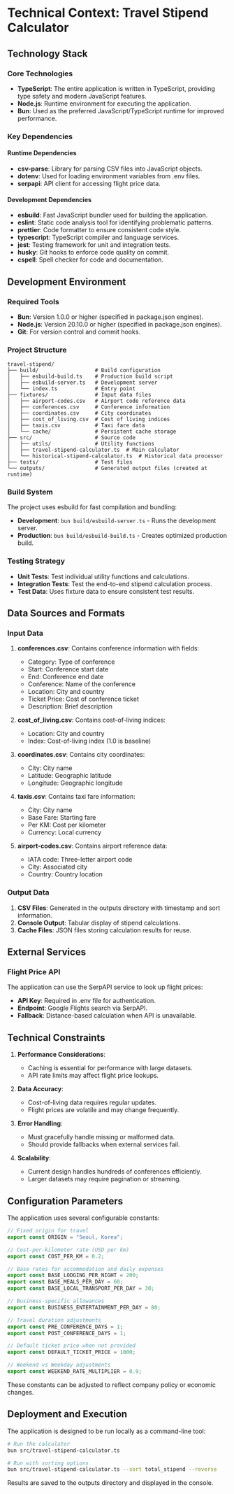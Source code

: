 # Technical Context: Travel Stipend Calculator

## Technology Stack

### Core Technologies

- **TypeScript**: The entire application is written in TypeScript, providing type safety and modern JavaScript features.
- **Node.js**: Runtime environment for executing the application.
- **Bun**: Used as the preferred JavaScript/TypeScript runtime for improved performance.

### Key Dependencies

#### Runtime Dependencies

- **csv-parse**: Library for parsing CSV files into JavaScript objects.
- **dotenv**: Used for loading environment variables from .env files.
- **serpapi**: API client for accessing flight price data.

#### Development Dependencies

- **esbuild**: Fast JavaScript bundler used for building the application.
- **eslint**: Static code analysis tool for identifying problematic patterns.
- **prettier**: Code formatter to ensure consistent code style.
- **typescript**: TypeScript compiler and language services.
- **jest**: Testing framework for unit and integration tests.
- **husky**: Git hooks to enforce code quality on commit.
- **cspell**: Spell checker for code and documentation.

## Development Environment

### Required Tools

- **Bun**: Version 1.0.0 or higher (specified in package.json engines).
- **Node.js**: Version 20.10.0 or higher (specified in package.json engines).
- **Git**: For version control and commit hooks.

### Project Structure

```
travel-stipend/
├── build/                  # Build configuration
│   ├── esbuild-build.ts    # Production build script
│   ├── esbuild-server.ts   # Development server
│   └── index.ts            # Entry point
├── fixtures/               # Input data files
│   ├── airport-codes.csv   # Airport code reference data
│   ├── conferences.csv     # Conference information
│   ├── coordinates.csv     # City coordinates
│   ├── cost_of_living.csv  # Cost of living indices
│   ├── taxis.csv           # Taxi fare data
│   └── cache/              # Persistent cache storage
├── src/                    # Source code
│   ├── utils/              # Utility functions
│   ├── travel-stipend-calculator.ts  # Main calculator
│   └── historical-stipend-calculator.ts  # Historical data processor
├── tests/                  # Test files
└── outputs/                # Generated output files (created at runtime)
```

### Build System

The project uses esbuild for fast compilation and bundling:

- **Development**: `bun build/esbuild-server.ts` - Runs the development server.
- **Production**: `bun build/esbuild-build.ts` - Creates optimized production build.

### Testing Strategy

- **Unit Tests**: Test individual utility functions and calculations.
- **Integration Tests**: Test the end-to-end stipend calculation process.
- **Test Data**: Uses fixture data to ensure consistent test results.

## Data Sources and Formats

### Input Data

1. **conferences.csv**: Contains conference information with fields:
   - Category: Type of conference
   - Start: Conference start date
   - End: Conference end date
   - Conference: Name of the conference
   - Location: City and country
   - Ticket Price: Cost of conference ticket
   - Description: Brief description

2. **cost_of_living.csv**: Contains cost-of-living indices:
   - Location: City and country
   - Index: Cost-of-living index (1.0 is baseline)

3. **coordinates.csv**: Contains city coordinates:
   - City: City name
   - Latitude: Geographic latitude
   - Longitude: Geographic longitude

4. **taxis.csv**: Contains taxi fare information:
   - City: City name
   - Base Fare: Starting fare
   - Per KM: Cost per kilometer
   - Currency: Local currency

5. **airport-codes.csv**: Contains airport reference data:
   - IATA code: Three-letter airport code
   - City: Associated city
   - Country: Country location

### Output Data

1. **CSV Files**: Generated in the outputs directory with timestamp and sort information.
2. **Console Output**: Tabular display of stipend calculations.
3. **Cache Files**: JSON files storing calculation results for reuse.

## External Services

### Flight Price API

The application can use the SerpAPI service to look up flight prices:

- **API Key**: Required in .env file for authentication.
- **Endpoint**: Google Flights search via SerpAPI.
- **Fallback**: Distance-based calculation when API is unavailable.

## Technical Constraints

1. **Performance Considerations**:
   - Caching is essential for performance with large datasets.
   - API rate limits may affect flight price lookups.

2. **Data Accuracy**:
   - Cost-of-living data requires regular updates.
   - Flight prices are volatile and may change frequently.

3. **Error Handling**:
   - Must gracefully handle missing or malformed data.
   - Should provide fallbacks when external services fail.

4. **Scalability**:
   - Current design handles hundreds of conferences efficiently.
   - Larger datasets may require pagination or streaming.

## Configuration Parameters

The application uses several configurable constants:

```typescript
// Fixed origin for travel
export const ORIGIN = "Seoul, Korea";

// Cost-per-kilometer rate (USD per km)
export const COST_PER_KM = 0.2;

// Base rates for accommodation and daily expenses
export const BASE_LODGING_PER_NIGHT = 200;
export const BASE_MEALS_PER_DAY = 60;
export const BASE_LOCAL_TRANSPORT_PER_DAY = 30;

// Business-specific allowances
export const BUSINESS_ENTERTAINMENT_PER_DAY = 80;

// Travel duration adjustments
export const PRE_CONFERENCE_DAYS = 1;
export const POST_CONFERENCE_DAYS = 1;

// Default ticket price when not provided
export const DEFAULT_TICKET_PRICE = 1000;

// Weekend vs Weekday adjustments
export const WEEKEND_RATE_MULTIPLIER = 0.9;
```

These constants can be adjusted to reflect company policy or economic changes.

## Deployment and Execution

The application is designed to be run locally as a command-line tool:

```bash
# Run the calculator
bun src/travel-stipend-calculator.ts

# Run with sorting options
bun src/travel-stipend-calculator.ts --sort total_stipend --reverse
```

Results are saved to the outputs directory and displayed in the console.
